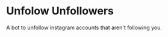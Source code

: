
<h1>Unfolow Unfollowers</h1>
<p> A bot to unfollow instagram accounts that aren't following you. </p>